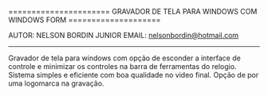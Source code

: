 ====================== GRAVADOR DE TELA PARA WINDOWS COM WINDOWS FORM ====================

AUTOR: NELSON BORDIN JUNIOR
EMAIL: nelsonbordin@hotmail.com

******
Gravador de tela para windows com opção de esconder a interface de controle e minimizar os controles na barra de ferramentas do relogio.
Sistema simples e eficiente com boa qualidade no video final.
Opção de por uma logomarca na gravação.
